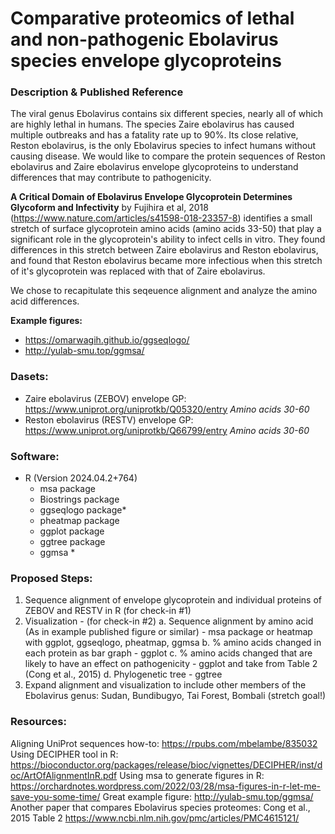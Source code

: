 # Comparative proteomics of lethal and non-pathogenic Ebolavirus species envelope glycoproteins 

### Description & Published Reference
The viral genus Ebolavirus contains six different species, nearly all of which are highly lethal in humans. The species Zaire ebolavirus has caused multiple outbreaks and has a fatality rate up to 90%. Its close relative, Reston ebolavirus, is the only Ebolavirus species to infect humans without causing disease.  We would like to compare the protein sequences of Reston ebolavirus and Zaire ebolavirus envelope glycoproteins to understand differences that may contribute to pathogenicity. 

**A Critical Domain of Ebolavirus Envelope Glycoprotein Determines Glycoform and Infectivity** by Fujihira et al, 2018 (https://www.nature.com/articles/s41598-018-23357-8) identifies a small stretch of surface glycoprotein amino acids (amino acids 33-50) that play a significant role in the glycoprotein's ability to infect cells in vitro. They found differences in this stretch between Zaire ebolavirus and Reston ebolavirus, and found that Reston ebolavirus became more infectious when this stretch of it's glycoprotein was replaced with that of Zaire ebolavirus. 

We chose to recapitulate this seqeuence alignment and analyze the amino acid differences. 

**Example figures:**
- https://omarwagih.github.io/ggseqlogo/ 
- http://yulab-smu.top/ggmsa/ 



### Dasets:
- Zaire ebolavirus (ZEBOV) envelope GP: https://www.uniprot.org/uniprotkb/Q05320/entry *Amino acids 30-60*
- Reston ebolavirus (RESTV) envelope GP: https://www.uniprot.org/uniprotkb/Q66799/entry *Amino acids 30-60*


### Software:
- R (Version 2024.04.2+764)
    - msa package  
    - Biostrings package
    - ggseqlogo package*
    - pheatmap package
    - ggplot package
    - ggtree package 
    - ggmsa * 


### Proposed Steps:
1. Sequence alignment of envelope glycoprotein and individual proteins of ZEBOV and RESTV in R (for check-in #1)
2. Visualization - (for check-in #2)
    a. Sequence alignment by amino acid (As in example published figure or similar) - msa package or heatmap with ggplot, ggseqlogo, pheatmap, ggmsa
    b. % amino acids changed in each protein as bar graph - ggplot 
    c. % amino acids changed that are likely to have an effect on pathogenicity - ggplot and take from Table 2 (Cong et al., 2015)
    d. Phylogenetic tree - ggtree
3. Expand alignment and visualization to include other members of the Ebolavirus genus: Sudan, Bundibugyo, Tai Forest, Bombali (stretch goal!)



### Resources:
Aligning UniProt sequences how-to: https://rpubs.com/mbelambe/835032 
Using DECIPHER tool in R: https://bioconductor.org/packages/release/bioc/vignettes/DECIPHER/inst/doc/ArtOfAlignmentInR.pdf 
Using msa to generate figures in R: https://orchardnotes.wordpress.com/2022/03/28/msa-figures-in-r-let-me-save-you-some-time/ 
Great example figure: http://yulab-smu.top/ggmsa/ 
Another paper that compares Ebolavirus species proteomes: Cong et al., 2015 Table 2 https://www.ncbi.nlm.nih.gov/pmc/articles/PMC4615121/
